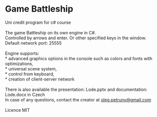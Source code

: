 # Game Battleship

Uni credit program for c# course \
\
The game Battleship on its own engine in С#. \
Controlled by arrows and enter. Or other specified keys in the window. \
Default network port: 25555 \
\
Engine supports: \
\* advanced graphics options in the console such as colors and fonts with optimizations, \
\* universal scene system, \
\* control from keyboard, \
\* creation of client-server network \
\
There is also available the presentation: Lode.pptx and documentation: Lode.docx in Czech\
In case of any questions, contact the creator at oleg.petruny@gmail.com \
\
Licence MIT
